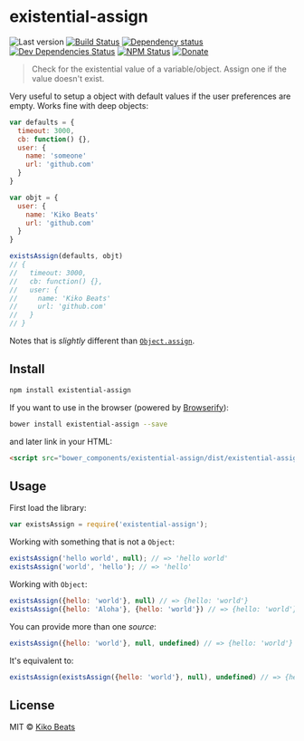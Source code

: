 # existential-assign

![Last version](https://img.shields.io/github/tag/Kikobeats/existential-assign.svg?style=flat-square)
[![Build Status](http://img.shields.io/travis/Kikobeats/existential-assign/master.svg?style=flat-square)](https://travis-ci.org/Kikobeats/existential-assign)
[![Dependency status](http://img.shields.io/david/Kikobeats/existential-assign.svg?style=flat-square)](https://david-dm.org/Kikobeats/existential-assign)
[![Dev Dependencies Status](http://img.shields.io/david/dev/Kikobeats/existential-assign.svg?style=flat-square)](https://david-dm.org/Kikobeats/existential-assign#info=devDependencies)
[![NPM Status](http://img.shields.io/npm/dm/existential-assign.svg?style=flat-square)](https://www.npmjs.org/package/existential-assign)
[![Donate](https://img.shields.io/badge/donate-paypal-blue.svg?style=flat-square)](https://paypal.me/kikobeats)

> Check for the existential value of a variable/object. Assign one if the value doesn't exist.

Very useful to setup a object with default values if the user preferences are empty. Works fine with deep objects:

```js
var defaults = {
  timeout: 3000,
  cb: function() {},
  user: {
    name: 'someone'
    url: 'github.com'
  }
}

var objt = {
  user: {
    name: 'Kiko Beats'
    url: 'github.com'
  }
}

existsAssign(defaults, objt)
// {
//   timeout: 3000,
//   cb: function() {},
//   user: {
//     name: 'Kiko Beats'
//     url: 'github.com'
//   }
// }
```

Notes that is *slightly* different than [`Object.assign`](https://developer.mozilla.org/en-US/docs/Web/JavaScript/Reference/Global_Objects/Object/assign).

## Install

```bash
npm install existential-assign
```

If you want to use in the browser (powered by [Browserify](http://browserify.org/)):

```bash
bower install existential-assign --save
```

and later link in your HTML:

```html
<script src="bower_components/existential-assign/dist/existential-assign.js"></script>
```

## Usage

First load the library:

```js
var existsAssign = require('existential-assign');
```

Working with something that is not a `Object`:

```js
existsAssign('hello world', null); // => 'hello world'
existsAssign('world', 'hello'); // => 'hello'
```

Working with `Object`:

```js
existsAssign({hello: 'world'}, null) // => {hello: 'world'}
existsAssign({hello: 'Aloha'}, {hello: 'world'}) // => {hello: 'world'}
```

You can provide more than one *source*:

```js
existsAssign({hello: 'world'}, null, undefined) // => {hello: 'world'}
```

It's equivalent to:

```js
existsAssign(existsAssign({hello: 'world'}, null), undefined) // => {hello: 'world'}
```

## License

MIT © [Kiko Beats](http://www.kikobeats.com)
